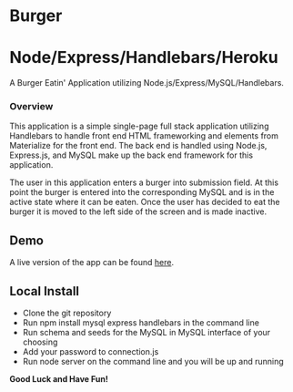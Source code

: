# Burger

# Node/Express/Handlebars/Heroku

A Burger Eatin' Application utilizing Node.js/Express/MySQL/Handlebars.

### Overview

This application is a simple single-page full stack application utilizing Handlebars to handle front end HTML frameworking and elements from Materialize for the front end. The back end is handled using Node.js, Express.js, and MySQL make up the back end framework for this application.

The user in this application enters a burger into submission field. At this point the burger is entered into the corresponding MySQL and is in the active state where it can be eaten. Once the user has decided to eat the burger it is moved to the left side of the screen and is made inactive.

## Demo

A live version of the app can be found [here](https://still-brook-78591.herokuapp.com/).

## Local Install

* Clone the git repository 
* Run npm install mysql express handlebars in the command line
* Run schema and seeds for the MySQL in MySQL interface of your choosing
* Add your password to connection.js
* Run node server on the command line and you will be up and running

**Good Luck and Have Fun!**